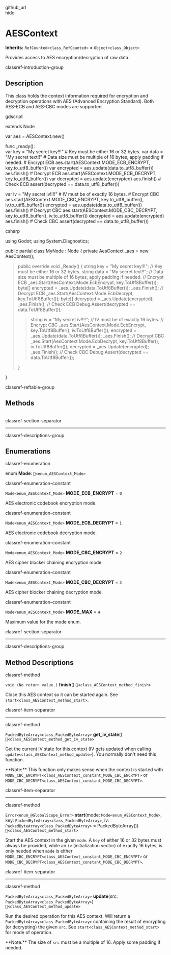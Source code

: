 github\_url  
hide

# AESContext

**Inherits:** `RefCounted<class_RefCounted>` **&lt;**
`Object<class_Object>`

Provides access to AES encryption/decryption of raw data.

classref-introduction-group

## Description

This class holds the context information required for encryption and
decryption operations with AES (Advanced Encryption Standard). Both
AES-ECB and AES-CBC modes are supported.

gdscript

extends Node

var aes = AESContext.new()

func \_ready():  
var key = "My secret key!!!" \# Key must be either 16 or 32 bytes. var
data = "My secret text!!" \# Data size must be multiple of 16 bytes,
apply padding if needed. \# Encrypt ECB
aes.start(AESContext.MODE\_ECB\_ENCRYPT, key.to\_utf8\_buffer()) var
encrypted = aes.update(data.to\_utf8\_buffer()) aes.finish() \# Decrypt
ECB aes.start(AESContext.MODE\_ECB\_DECRYPT, key.to\_utf8\_buffer()) var
decrypted = aes.update(encrypted) aes.finish() \# Check ECB
assert(decrypted == data.to\_utf8\_buffer())

var iv = "My secret iv!!!!" \# IV must be of exactly 16 bytes. \#
Encrypt CBC aes.start(AESContext.MODE\_CBC\_ENCRYPT,
key.to\_utf8\_buffer(), iv.to\_utf8\_buffer()) encrypted =
aes.update(data.to\_utf8\_buffer()) aes.finish() \# Decrypt CBC
aes.start(AESContext.MODE\_CBC\_DECRYPT, key.to\_utf8\_buffer(),
iv.to\_utf8\_buffer()) decrypted = aes.update(encrypted) aes.finish() \#
Check CBC assert(decrypted == data.to\_utf8\_buffer())

csharp

using Godot; using System.Diagnostics;

public partial class MyNode : Node { private AesContext \_aes = new
AesContext();

> public override void \_Ready() { string key = "My secret key!!!"; //
> Key must be either 16 or 32 bytes. string data = "My secret text!!";
> // Data size must be multiple of 16 bytes, apply padding if needed. //
> Encrypt ECB \_aes.Start(AesContext.Mode.EcbEncrypt,
> key.ToUtf8Buffer()); byte\[\] encrypted =
> \_aes.Update(data.ToUtf8Buffer()); \_aes.Finish(); // Decrypt ECB
> \_aes.Start(AesContext.Mode.EcbDecrypt, key.ToUtf8Buffer()); byte\[\]
> decrypted = \_aes.Update(encrypted); \_aes.Finish(); // Check ECB
> Debug.Assert(decrypted == data.ToUtf8Buffer());
>
> > string iv = "My secret iv!!!!"; // IV must be of exactly 16 bytes.
> > // Encrypt CBC \_aes.Start(AesContext.Mode.EcbEncrypt,
> > key.ToUtf8Buffer(), iv.ToUtf8Buffer()); encrypted =
> > \_aes.Update(data.ToUtf8Buffer()); \_aes.Finish(); // Decrypt CBC
> > \_aes.Start(AesContext.Mode.EcbDecrypt, key.ToUtf8Buffer(),
> > iv.ToUtf8Buffer()); decrypted = \_aes.Update(encrypted);
> > \_aes.Finish(); // Check CBC Debug.Assert(decrypted ==
> > data.ToUtf8Buffer());
>
> }

}

classref-reftable-group

## Methods

<table>
<tbody>
<tr>
</tr>
<tr>
</tr>
<tr>
</tr>
<tr>
</tr>
</tbody>
</table>

classref-section-separator

------------------------------------------------------------------------

classref-descriptions-group

## Enumerations

classref-enumeration

enum **Mode**: `🔗<enum_AESContext_Mode>`

classref-enumeration-constant

`Mode<enum_AESContext_Mode>` **MODE\_ECB\_ENCRYPT** = `0`

AES electronic codebook encryption mode.

classref-enumeration-constant

`Mode<enum_AESContext_Mode>` **MODE\_ECB\_DECRYPT** = `1`

AES electronic codebook decryption mode.

classref-enumeration-constant

`Mode<enum_AESContext_Mode>` **MODE\_CBC\_ENCRYPT** = `2`

AES cipher blocker chaining encryption mode.

classref-enumeration-constant

`Mode<enum_AESContext_Mode>` **MODE\_CBC\_DECRYPT** = `3`

AES cipher blocker chaining decryption mode.

classref-enumeration-constant

`Mode<enum_AESContext_Mode>` **MODE\_MAX** = `4`

Maximum value for the mode enum.

classref-section-separator

------------------------------------------------------------------------

classref-descriptions-group

## Method Descriptions

classref-method

`void (No return value.)` **finish**()
`🔗<class_AESContext_method_finish>`

Close this AES context so it can be started again. See
`start<class_AESContext_method_start>`.

classref-item-separator

------------------------------------------------------------------------

classref-method

`PackedByteArray<class_PackedByteArray>` **get\_iv\_state**()
`🔗<class_AESContext_method_get_iv_state>`

Get the current IV state for this context (IV gets updated when calling
`update<class_AESContext_method_update>`). You normally don't need this
function.

\*\*Note:\*\* This function only makes sense when the context is started
with `MODE_CBC_ENCRYPT<class_AESContext_constant_MODE_CBC_ENCRYPT>` or
`MODE_CBC_DECRYPT<class_AESContext_constant_MODE_CBC_DECRYPT>`.

classref-item-separator

------------------------------------------------------------------------

classref-method

`Error<enum_@GlobalScope_Error>` **start**(mode:
`Mode<enum_AESContext_Mode>`, key:
`PackedByteArray<class_PackedByteArray>`, iv:
`PackedByteArray<class_PackedByteArray>` = PackedByteArray())
`🔗<class_AESContext_method_start>`

Start the AES context in the given `mode`. A `key` of either 16 or 32
bytes must always be provided, while an `iv` (initialization vector) of
exactly 16 bytes, is only needed when `mode` is either
`MODE_CBC_ENCRYPT<class_AESContext_constant_MODE_CBC_ENCRYPT>` or
`MODE_CBC_DECRYPT<class_AESContext_constant_MODE_CBC_DECRYPT>`.

classref-item-separator

------------------------------------------------------------------------

classref-method

`PackedByteArray<class_PackedByteArray>` **update**(src:
`PackedByteArray<class_PackedByteArray>`)
`🔗<class_AESContext_method_update>`

Run the desired operation for this AES context. Will return a
`PackedByteArray<class_PackedByteArray>` containing the result of
encrypting (or decrypting) the given `src`. See
`start<class_AESContext_method_start>` for mode of operation.

\*\*Note:\*\* The size of `src` must be a multiple of 16. Apply some
padding if needed.
